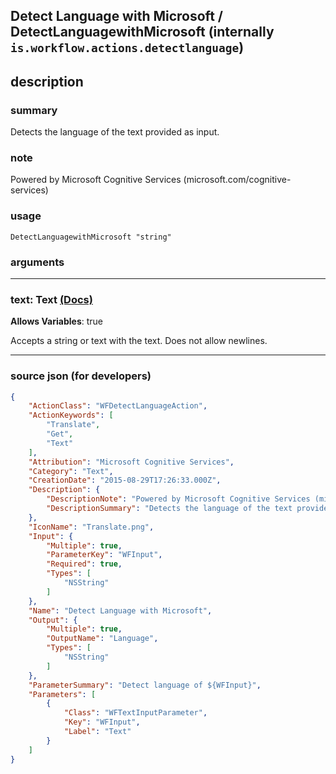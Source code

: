
## Detect Language with Microsoft / DetectLanguagewithMicrosoft (internally `is.workflow.actions.detectlanguage`)


## description

### summary

Detects the language of the text provided as input.


### note

Powered by Microsoft Cognitive Services (microsoft.com/cognitive-services)


### usage
```
DetectLanguagewithMicrosoft "string"
```

### arguments

---

### text: Text [(Docs)](https://pfgithub.github.io/shortcutslang/gettingstarted#text-field)
**Allows Variables**: true



Accepts a string 
or text
with the text. Does not allow newlines.

---

### source json (for developers)

```json
{
	"ActionClass": "WFDetectLanguageAction",
	"ActionKeywords": [
		"Translate",
		"Get",
		"Text"
	],
	"Attribution": "Microsoft Cognitive Services",
	"Category": "Text",
	"CreationDate": "2015-08-29T17:26:33.000Z",
	"Description": {
		"DescriptionNote": "Powered by Microsoft Cognitive Services (microsoft.com/cognitive-services)",
		"DescriptionSummary": "Detects the language of the text provided as input."
	},
	"IconName": "Translate.png",
	"Input": {
		"Multiple": true,
		"ParameterKey": "WFInput",
		"Required": true,
		"Types": [
			"NSString"
		]
	},
	"Name": "Detect Language with Microsoft",
	"Output": {
		"Multiple": true,
		"OutputName": "Language",
		"Types": [
			"NSString"
		]
	},
	"ParameterSummary": "Detect language of ${WFInput}",
	"Parameters": [
		{
			"Class": "WFTextInputParameter",
			"Key": "WFInput",
			"Label": "Text"
		}
	]
}
```
